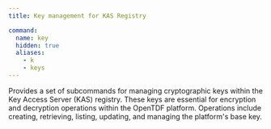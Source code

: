 ```yaml
---
title: Key management for KAS Registry

command:
  name: key
  hidden: true
  aliases:
    - k
    - keys
---
```


Provides a set of subcommands for managing cryptographic keys within the Key Access Server (KAS) registry.
These keys are essential for encryption and decryption operations within the OpenTDF platform.
Operations include creating, retrieving, listing, updating, and managing the platform's base key.
